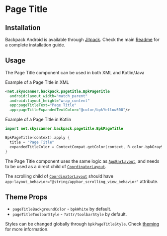 # Page Title

## Installation

Backpack Android is available through [Jitpack](https://jitpack.io/#Skyscanner/backpack-android). Check the main [Readme](https://github.com/skyscanner/backpack-android#installation) for a complete installation guide.

## Usage

The Page Title component can be used in both XML and Kotlin/Java

Example of a Page Title in XML

```xml
<net.skyscanner.backpack.pagetitle.BpkPageTitle
  android:layout_width="match_parent"
  android:layout_height="wrap_content"
  app:pageTitleText="Page Title"
  app:pageTitleExpandedTextColor="@color/bpkYellow500"/>
```

Example of a Page Title in Kotlin

```Kotlin
import net.skyscanner.backpack.pagetitle.BpkPageTitle

BpkPageTitle(context).apply {
  title = "Page Title"
  expandedTitleColor = ContextCompat.getColor(context, R.color.bpkGray900)
}
```

The Page Title component uses the same logic as [`AppBarLayout`](https://developer.android.com/reference/android/support/design/widget/AppBarLayout),
and needs to be used as a direct child of [`CoordinatorLayout`](https://developer.android.com/reference/android/support/design/widget/CoordinatorLayout).

The scrolling child of [`CoordinatorLayout`](https://developer.android.com/reference/android/support/design/widget/CoordinatorLayout) should have 
`app:layout_behavior="@string/appbar_scrolling_view_behavior"` attribute.

## Theme Props

- `pageTitleBackgroundColor` - `bpkWhite` by default.
- `pageTitleToolbarStyle` - `?attr/toolbarStyle` by default.

Styles can be changed globally through `bpkPageTitleStyle`. Check [theming](https://github.com/Skyscanner/backpack-android/blob/master/docs/THEMING.md) for more information.
